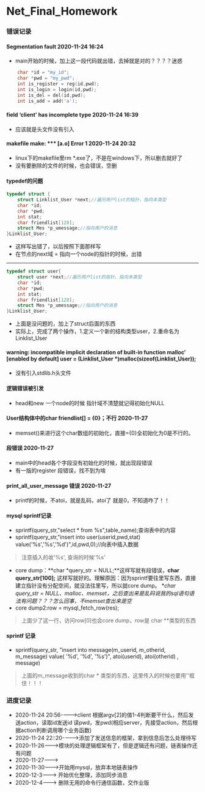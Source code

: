 
# Net_Final_Homework

### 错误记录
#### Segmentation fault 2020-11-24 16:24
- main开始的时候，加上这一段代码就出错，去掉就是对的？？？？迷惑
```C
	char *id = "my_id";
	char *pwd = "my_pwd";
	int is_register = reg(id,pwd);
	int is_login = login(id,pwd);
	int is_del = del(id,pwd);
	int is_add = add('a');
```

#### field ‘client’ has incomplete type 2020-11-24 16:39
- 应该就是头文件没有引入

#### makefile make: *** [a.o] Error 1 2020-11-24 20:32
- linux下的makefile里rm *.exe了，不是在windows下，所以删去就好了
- 没有要删除的文件的时候，也会错误，空删

#### typedef的问题
```C
typedef struct {
    struct Linklist_User *next;//遍历用户list的指针，指向本类型
    char *id;
    char *pwd;
    int stat;
    char friendlist[128];
    struct Mes *p_umessage;//指向用户的消息
}Linklist_User;
```
- 这样写出错了，以后按照下面那样写
- 在节点的next域 = 指向一个node的指针的时候，出错

---

```C
typedef struct user{
    struct user *next;//遍历用户list的指针，指向本类型
    char *id;
    char *pwd;
    int stat;
    char friendlist[128];
    struct Mes *p_umessage;//指向用户的消息
}Linklist_User;
```
- 上面是没问题的，加上了struct后面的东西
- 实际上，完成了两个操作，1.定义一个新的结构类型user，2.重命名为Linklist_User

#### warning: incompatible implicit declaration of built-in function malloc’ [enabled by default] user = (Linklist_User *)malloc(sizeof(Linklist_User));
- 没有引入stdlib.h头文件

#### 逻辑错误被引发
- head和new 一个node的时候 指针域不清楚就记得初始化NULL

#### User结构体中的char friendlist[] = {0}；不行 2020-11-27
- memset()来进行这个char数组的初始化，直接={0}全初始化为0是不行的。

#### 段错误 2020-11-27
- main中的head各个字段没有初始化的时候，就出现段错误
- 有一版的register 段错误，找不到为啥
#### print_all_user_message 错误 2020-11-27
- printf的时候，不atoi，就是乱码，atoi了 就是0，不知道咋了！！

#### mysql sprintf记录
- sprintf(query_str,"select * from %s",table_name);查询表中的内容
- sprintf(query_str,"insert into user(userid,pwd,stat) value('%s','%s','%d')",id,pwd,0);//向表中插入数据

> 注意插入的收'%s', 查询的时候'%s'

- core dump：**char *query_str = NULL;**这样写就有段错误，**char query_str[100];** 这样写就好的。理解原因：因为sprintf要往里写东西，直接建立指针没有分配空间，就没法往里写，所以就core dump。 **char *query_str = NULL、malloc、memset，之后查出来是乱码说我的sql语句语法有问题？？？怎么回事，不memset查出来是空**
- core dump2:row = mysql_fetch_row(res);
> 上面少了这一行，访问row[0]也会core dump，row是 char **类型的东西

#### sprintf 记录
- sprintf(query_str, "insert into message(m_userid, m_otherid, m_message) value( '%d', '%d', '%s')", atoi(userid), atoi(otherid) , message)
> 上面的m_message收到的char * 类型的东西，这里传入的时候也要用''框住！！！


### 进度记录
- 2020-11-24 20:56---->client 根据argv[2]的值1-4判断要干什么，然后发送action，读取id发送id 读pwd，发pwd(相应server，先接受action，然后根据action判断调用哪个业务函数)
- 2020-11-24 22::20---->添加了发送信息的框架，拿到信息后怎么处理待写
- 2020-11-26--->模块的处理逻辑框架有了，但是逻辑还有问题，链表操作还有问题
- 2020-11-27--->
- 2020-11-30--->开始用mysql，放弃本地链表操作
- 2020-12-3---> 开始优化整理，添加同步消息
- 2020-12-4---> 删除无用的命令行通信函数，交作业版
